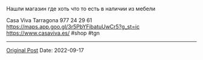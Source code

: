 Нашли магазин где хоть что то есть в наличии из мебели

Casa Viva Tarragona
977 24 29 61
https://maps.app.goo.gl/3r5PbYFibatuUwCr5?g_st=ic
https://www.casaviva.es/ #shop #tgn

---
[Original Post](https://t.me/lev2tarragona/119)
Date: 2022-09-17
